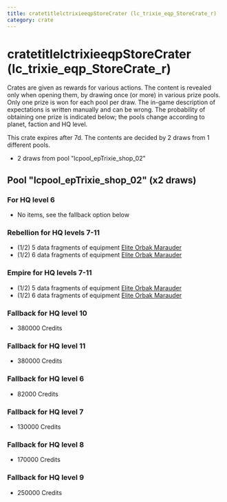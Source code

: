 ```yaml
---
title: cratetitlelctrixieeqpStoreCrater (lc_trixie_eqp_StoreCrate_r)
category: crate
---
```


# cratetitlelctrixieeqpStoreCrater (lc_trixie_eqp_StoreCrate_r)

Crates are given as rewards for various actions. The content is revealed only when opening them, by drawing once (or more) in various prize pools. Only one prize is won for each pool per draw. The in-game description of expectations is written manually and can be wrong. The probability of obtaining one prize is indicated below; the pools change according to planet, faction and HQ level.

This crate expires after 7d. The contents are decided by 2 draws from 1 different pools.
  * 2 draws from pool "lcpool_epTrixie_shop_02"

## Pool "lcpool_epTrixie_shop_02" (x2 draws)

### For HQ level 6

  * No items, see the fallback option below

### Rebellion for HQ levels 7-11

  * (1/2) 5 data fragments of equipment [Elite Orbak Marauder](eqpRebelBetaTroop)
  * (1/2) 6 data fragments of equipment [Elite Orbak Marauder](eqpRebelBetaTroop)

### Empire for HQ levels 7-11

  * (1/2) 5 data fragments of equipment [Elite Orbak Marauder](eqpEmpireBetaTroop)
  * (1/2) 6 data fragments of equipment [Elite Orbak Marauder](eqpEmpireBetaTroop)

### Fallback for HQ level 10

  * 380000 Credits

### Fallback for HQ level 11

  * 380000 Credits

### Fallback for HQ level 6

  * 82000 Credits

### Fallback for HQ level 7

  * 130000 Credits

### Fallback for HQ level 8

  * 170000 Credits

### Fallback for HQ level 9

  * 250000 Credits